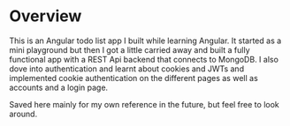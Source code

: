 # Overview
This is an Angular todo list app I built while learning Angular. It started as a mini playground but then I got a little carried away and built a fully functional app with a REST Api backend that connects to MongoDB. I also dove into authentication and learnt about cookies and JWTs and implemented cookie authentication on the different pages as well as accounts and a login page. 

Saved here mainly for my own reference in the future, but feel free to look around.

